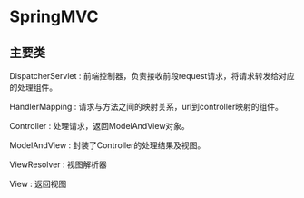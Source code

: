 # SpringMVC

## 主要类

DispatcherServlet : 前端控制器，负责接收前段request请求，将请求转发给对应的处理组件。

HandlerMapping : 请求与方法之间的映射关系，url到controller映射的组件。

Controller : 处理请求，返回ModelAndView对象。

ModelAndView : 封装了Controller的处理结果及视图。

ViewResolver : 视图解析器

View : 返回视图

